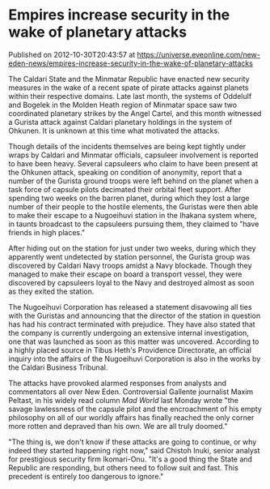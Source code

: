 # Empires increase security in the wake of planetary attacks
Published on 2012-10-30T20:43:57 at https://universe.eveonline.com/new-eden-news/empires-increase-security-in-the-wake-of-planetary-attacks

The Caldari State and the Minmatar Republic have enacted new security measures in the wake of a recent spate of pirate attacks against planets within their respective domains. Late last month, the systems of Oddelulf and Bogelek in the Molden Heath region of Minmatar space saw two coordinated planetary strikes by the Angel Cartel, and this month witnessed a Gurista attack against Caldari planetary holdings in the system of Ohkunen. It is unknown at this time what motivated the attacks.

Though details of the incidents themselves are being kept tightly under wraps by Caldari and Minmatar officials, capsuleer involvement is reported to have been heavy. Several capsuleers who claim to have been present at the Ohkunen attack, speaking on condition of anonymity, report that a number of the Gurista ground troops were left behind on the planet when a task force of capsule pilots decimated their orbital fleet support. After spending two weeks on the barren planet, during which they lost a large number of their people to the hostile elements, the Guristas were then able to make their escape to a Nugoeihuvi station in the Ihakana system where, in taunts broadcast to the capsuleers pursuing them, they claimed to "have friends in high places."

After hiding out on the station for just under two weeks, during which they apparently went undetected by station personnel, the Gurista group was discovered by Caldari Navy troops amidst a Navy blockade. Though they managed to make their escape on board a transport vessel, they were discovered by capsuleers loyal to the Navy and destroyed almost as soon as they exited the station.

The Nugoeihuvi Corporation has released a statement disavowing all ties with the Guristas and announcing that the director of the station in question has had his contract terminated with prejudice. They have also stated that the company is currently undergoing an extensive internal investigation, one that was launched as soon as this matter was uncovered. According to a highly placed source in Tibus Heth's Providence Directorate, an official inquiry into the affairs of the Nugoeihuvi Corporation is also in the works by the Caldari Business Tribunal.

The attacks have provoked alarmed responses from analysts and commentators all over New Eden. Controversial Gallente journalist Maxim Peltast, in his widely read column _Mad World_ last Monday wrote  "the savage lawlessness of the capsule pilot and the encroachment of his empty philosophy on all of our worldly affairs has finally reached the only corner more rotten and depraved than his own. We are all truly doomed."

"The thing is, we don't know if these attacks are going to continue, or why indeed they started happening right now," said Chistoh Inuki, senior analyst for prestigious security firm Ikomari-Onu. "It's a good thing the State and Republic are responding, but others need to follow suit and fast. This precedent is entirely too dangerous to ignore."
